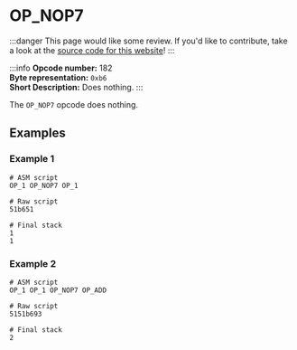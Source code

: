 # OP_NOP7
:::danger
This page would like some review. If you'd like to contribute, take a look at the [source code for this website](https://github.com/thunderbiscuit/opcode-explained)!
:::

:::info
**Opcode number:** 182  
**Byte representation:** `0xb6`   
**Short Description:** Does nothing. 
:::

The `OP_NOP7` opcode does nothing.

## Examples
### Example 1
```shell
# ASM script
OP_1 OP_NOP7 OP_1 

# Raw script
51b651

# Final stack
1
1
```

### Example 2
```shell
# ASM script
OP_1 OP_1 OP_NOP7 OP_ADD

# Raw script
5151b693

# Final stack
2
```
